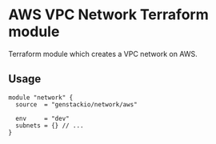 # AWS VPC Network Terraform module

Terraform module which creates a VPC network on AWS.

## Usage

```hcl
module "network" {
  source  = "genstackio/network/aws"

  env     = "dev"
  subnets = {} // ...
}
```
